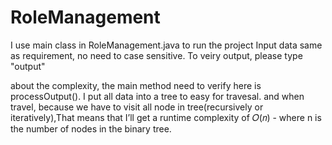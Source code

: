 # RoleManagement
I use main class in RoleManagement.java to run the project
Input data same as requirement, no need to case sensitive.
To veiry output, please type "output"

about the complexity, the main method need to verify here is processOutput(). I put all data into a tree to easy for travesal.
and when travel, because we have to visit all node in tree(recursively or iteratively),That means that I’ll get a runtime complexity of 𝑂(𝑛) - where n is the number of nodes in the binary tree.

